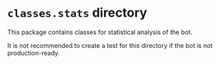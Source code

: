 # `classes.stats` directory

This package contains classes for statistical analysis of the bot.

It is not recommended to create a test for this directory if the bot is not
production-ready.

